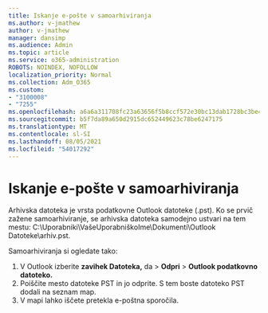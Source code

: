 ```yaml
---
title: Iskanje e-pošte v samoarhiviranja
ms.author: v-jmathew
author: v-jmathew
manager: dansimp
ms.audience: Admin
ms.topic: article
ms.service: o365-administration
ROBOTS: NOINDEX, NOFOLLOW
localization_priority: Normal
ms.collection: Adm_O365
ms.custom:
- "3100008"
- "7255"
ms.openlocfilehash: a6a6a311708fc23a63656f5b8ccf572e30bc13dab1728bc3be48ad36aeb35077
ms.sourcegitcommit: b5f7da89a650d2915dc652449623c78be6247175
ms.translationtype: MT
ms.contentlocale: sl-SI
ms.lasthandoff: 08/05/2021
ms.locfileid: "54017292"
---
```

# <a name="find-email-in-autoarchive"></a>Iskanje e-pošte v samoarhiviranja

Arhivska datoteka je vrsta podatkovne Outlook datoteke (.pst). Ko se prvič zažene samoarhiviranje, se arhivska datoteka samodejno ustvari na tem mestu: C:\Uporabniki\VašeUporabniškoIme\Dokumenti\Outlook Datoteke\arhiv.pst.

Samoarhiviranja si ogledate tako:

1. V Outlook izberite **zavihek Datoteka,** da > **Odpri**  >  **Outlook podatkovno datoteko.**
2. Poiščite mesto datoteke PST in jo odprite. S tem boste datoteko PST dodali na seznam map.
3. V mapi lahko iščete pretekla e-poštna sporočila.
